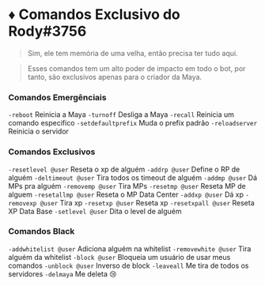 # ♦️ Comandos Exclusivo do Rody#3756
> Sim, ele tem memória de uma velha, então precisa ter tudo aqui.

> Esses comandos tem um alto poder de impacto em todo o bot, por tanto, são exclusivos apenas para o criador da Maya.

### Comandos Emergênciais

`-reboot` Reinicia a Maya
`-turnoff` Desliga a Maya
`-recall` Reinicia um comando especifico
`-setdefaultprefix` Muda o prefix padrão
`-reloadserver` Reinicia o servidor

### Comandos Exclusivos
`-resetlevel @user` Reseta o xp de alguém
`-addrp @user` Define o RP de alguém
`-deltimeout @user` Tira todos os timeout de alguém
`-addmp @user` Dá MPs pra alguém
`-removemp @user` Tira MPs
`-resetmp @user` Reseta MP de alguem
`-resetallmp @user` Reseta o MP Data Center
`-addxp @user` Dá xp
`-removexp @user` Tira xp
`-resetxp @user` Reseta xp
`-resetxpall @user` Reseta XP Data Base
`-setlevel @user` Dita o level de alguém

### Comandos Black
`-addwhitelist @user` Adiciona alguém na whitelist
`-removewhite @user` Tira alguém da whitelist
`-block @user` Bloqueia um usuário de usar meus comandos
`-unblock @user` Inverso de block
`-leaveall` Me tira de todos os servidores
`-delmaya` Me deleta :cry: